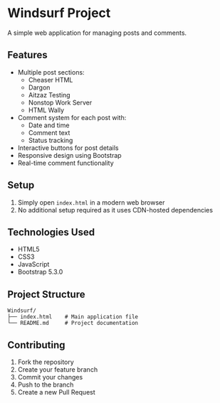 # Windsurf Project

A simple web application for managing posts and comments.

## Features

- Multiple post sections:
  - Cheaser HTML
  - Dargon
  - Aitzaz Testing
  - Nonstop Work Server
  - HTML Wally
- Comment system for each post with:
  - Date and time
  - Comment text
  - Status tracking
- Interactive buttons for post details
- Responsive design using Bootstrap
- Real-time comment functionality

## Setup

1. Simply open `index.html` in a modern web browser
2. No additional setup required as it uses CDN-hosted dependencies

## Technologies Used

- HTML5
- CSS3
- JavaScript
- Bootstrap 5.3.0

## Project Structure

```
Windsurf/
├── index.html    # Main application file
└── README.md     # Project documentation
```

## Contributing

1. Fork the repository
2. Create your feature branch
3. Commit your changes
4. Push to the branch
5. Create a new Pull Request

